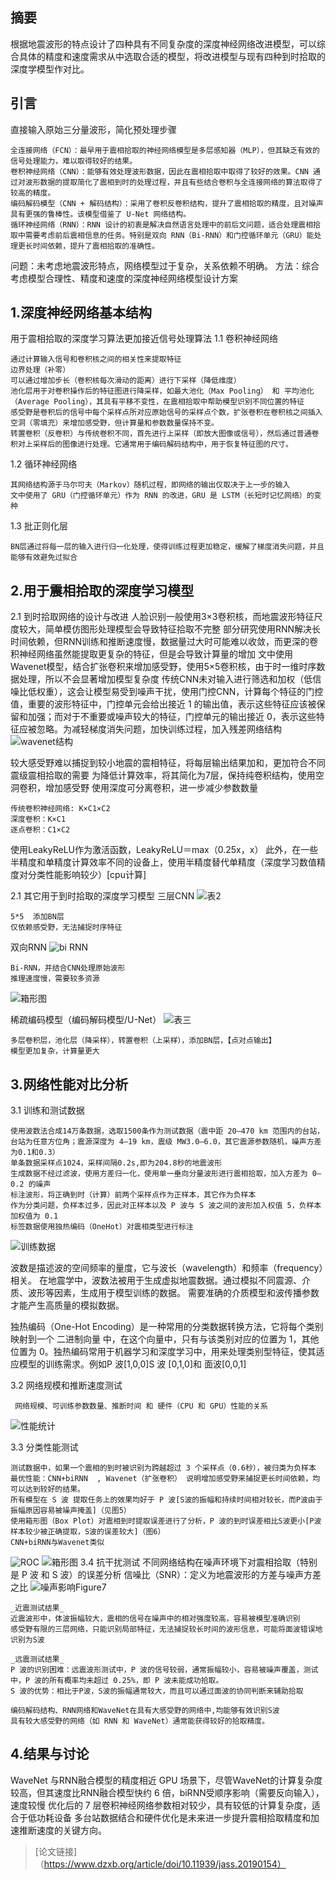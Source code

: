 ## 摘要
  根据地震波形的特点设计了四种具有不同复杂度的深度神经网络改进模型，可以综合具体的精度和速度需求从中选取合适的模型，将改进模型与现有四种到时拾取的深度学模型作对比。

## 引言
  直接输入原始三分量波形，简化预处理步骤
```
全连接网络（FCN）：最早用于震相拾取的神经网络模型是多层感知器（MLP），但其缺乏有效的信号处理能力，难以取得较好的结果。
卷积神经网络（CNN）：能够有效处理波形数据，因此在震相拾取中取得了较好的效果。CNN 通过对波形数据的提取简化了震相到时的处理过程，并且有些结合卷积与全连接网络的算法取得了较高的精度。
编码解码模型（CNN + 解码结构）：采用了卷积反卷积结构，提升了震相拾取的精度，且对噪声具有更强的鲁棒性。该模型借鉴了 U-Net 网络结构。
循环神经网络（RNN）：RNN 设计的初衷是解决自然语言处理中的前后文问题，适合处理震相拾取中需要考虑前后震相信息的任务。特别是双向 RNN（Bi-RNN）和门控循环单元（GRU）能处理更长时间依赖，提升了震相拾取的准确性。
```
问题：未考虑地震波形特点，网络模型过于复杂，关系依赖不明确。
方法：综合考虑模型合理性、精度和速度的深度神经网络模型设计方案

## 1.深度神经网络基本结构
  用于震相拾取的深度学习算法更加接近信号处理算法
1.1  卷积神经网络
```
通过计算输入信号和卷积核之间的相关性来提取特征
边界处理（补零）
可以通过增加步长（卷积核每次滑动的距离）进行下采样（降低维度）
池化层用于对卷积操作后的特征图进行降采样，如最大池化（Max Pooling） 和 平均池化（Average Pooling），其具有平移不变性，在震相拾取中帮助模型识别不同位置的特征
感受野是卷积后的信号中每个采样点所对应原始信号的采样点个数，扩张卷积在卷积核之间插入空洞（零填充）来增加感受野，但计算量和参数数量保持不变。
转置卷积（反卷积）与传统卷积不同，首先进行上采样（即放大图像或信号），然后通过普通卷积对上采样后的图像进行处理。它通常用于编码解码结构中，用于恢复特征图的尺寸。
```
1.2 循环神经网络
```
其网络结构源于马尔可夫（Markov）随机过程，即网络的输出仅取决于上一步的输入
文中使用了 GRU（门控循环单元）作为 RNN 的改进，GRU 是 LSTM（长短时记忆网络）的变种
```
1.3 批正则化层
```
BN层通过将每一层的输入进行归一化处理，使得训练过程更加稳定，缓解了梯度消失问题，并且能够有效避免过拟合
```
## 2.用于震相拾取的深度学习模型
2.1 到时拾取网络的设计与改进
  人脸识别一般使用3×3卷积核，而地震波形特征尺度较大，简单模仿图形处理模型会导致特征拾取不完整
  部分研究使用RNN解决长时间依赖，但RNN训练和推断速度慢，数据量过大时可能难以收敛，而更深的卷积神经网络虽然能提取更复杂的特征，但是会导致计算量的增加
   文中使用Wavenet模型，结合扩张卷积来增加感受野，使用5×5卷积核，由于时一维时序数据处理，所以不会显著增加模型复杂度
  传统CNN未对输入进行筛选和加权（低信噪比低权重），这会让模型易受到噪声干扰，使用门控CNN，计算每个特征的门控值，重要的波形特征中，门控单元会给出接近 1 的输出值，表示这些特征应该被保留和加强；而对于不重要或噪声较大的特征，门控单元的输出接近 0，表示这些特征应被忽略。为减轻梯度消失问题，加快训练过程，加入残差网络结构  
![wavenet结构](https://github.com/user-attachments/assets/8970c417-4ba2-4291-8af0-59b855af61a6)

较大感受野难以捕捉到较小地震的震相特征，将每层输出结果加和，更加符合不同震级震相拾取的需要
为降低计算效率，将其简化为7层，保持纯卷积结构，使用空洞卷积，增加感受野
使用深度可分离卷积，进一步减少参数数量
```
传统卷积神经网络: K×C1×C2
深度卷积：K×C1
逐点卷积：C1×C2
```
使用LeakyReLU作为激活函数，LeakyReLU＝max（0.25x，x）
此外，在一些半精度和单精度计算效率不同的设备上，使用半精度替代单精度（深度学习数值精度对分类性能影响较少）[cpu计算]

2.1 其它用于到时拾取的深度学习模型
  三层CNN
![表2](https://github.com/user-attachments/assets/e001c45a-7f38-41be-b409-e32b6d4c0a97)
```
5*5  添加BN层
仅依赖感受野，无法捕捉时序特征
```
双向RNN
![bi RNN](https://github.com/user-attachments/assets/ab286080-584c-4a2f-bad7-be8d8c0ac6fe)

```
Bi-RNN，并结合CNN处理原始波形
推理速度慢，需要较多资源
```
![箱形图](https://github.com/user-attachments/assets/9869a044-1f9b-4ca4-870b-6b6fc64ead49)

稀疏编码模型（编码解码模型/U-Net）
![表三](https://github.com/user-attachments/assets/303cb0a4-4477-45b3-b60d-9296adf442f7)

```
多层卷积层，池化层（降采样），转置卷积（上采样），添加BN层，【点对点输出】
模型更加复杂，计算量更大
```
## 3.网络性能对比分析
3.1 训练和测试数据
```
使用波数法合成14万条数据，选取1500条作为测试数据（震中距 20—470 km 范围内的台站，台站为任意方位角；震源深度为 4—19 km，震级 MW3.0—6.0，其它震源参数随机，噪声方差为0.1和0.3）
单条数据采样点1024，采样间隔0.2s,即为204.8秒的地震波形
生成数据不经过滤波，使用方差归一化，使用单一垂向分量波形进行震相拾取，加入方差为 0—0.2 的噪声
标注波形，将正确到时（计算）前两个采样点作为正样本，其它作为负样本
作为分类问题，负样本过多，因此对正样本以及 P 波与 S 波之间的波形加入权值 5，负样本加权值为 0.1
标签数据使用独热编码（OneHot）对震相类型进行标注
```
![训练数据](https://github.com/user-attachments/assets/2a163126-1125-489e-83f1-eebc8f35b644)

波数是描述波的空间频率的量度，它与波长（wavelength）和频率（frequency）相关。
在地震学中，波数法被用于生成虚拟地震数据。通过模拟不同震源、介质、波形等因素，生成用于模型训练的数据。
需要准确的介质模型和波传播参数才能产生高质量的模拟数据。

独热编码（One-Hot Encoding）是一种常用的分类数据转换方法，它将每个类别映射到一个 二进制向量 中，在这个向量中，只有与该类别对应的位置为 1，其他位置为 0。独热编码常用于机器学习和深度学习中，用来处理类别型特征，使其适应模型的训练需求。例如P 波[1,0,0]S 波 [0,1,0]和 面波[0,0,1]

3.2 网络规模和推断速度测试
```
 网络规模、可训练参数数量、推断时间 和 硬件（CPU 和 GPU）性能的关系
```
![性能统计](https://github.com/user-attachments/assets/12c9e443-0caa-4b3c-aceb-d96a162e4805)

3.3 分类性能测试
```
测试数据中，如果一个震相的到时被识别为跨越超过 3 个采样点（0.6秒），被归类为负样本
最优性能：CNN+biRNN  , Wavenet（扩张卷积） 说明增加感受野来捕捉更长时间依赖，均可以达到较好的结果。
所有模型在 S 波 提取任务上的效果均好于 P 波[S波的振幅和持续时间相对较长，而P波由于振幅原因容易被噪声掩盖]（见图5）
使用箱形图（Box Plot）对震相到时提取误差进行了分析，P 波的到时误差相比S波更小[P波样本较少被正确提取，S波的误差较大]（图6）
CNN+biRNN与Wavenet类似
```
![ROC](https://github.com/user-attachments/assets/48bc2bc3-1a2a-4f32-ab75-4cb225e2a76e)
![箱形图](https://github.com/user-attachments/assets/9d16f424-74c5-455a-84b5-b75fe0843049)
3.4 抗干扰测试
不同网络结构在噪声环境下对震相拾取（特别是 P 波 和 S 波）的误差分析
信噪比（SNR）：定义为地震波形的方差与噪声方差之比
![噪声影响Figure7](https://github.com/user-attachments/assets/e8c682b0-d998-4f7a-ba68-600b3a710b87)
```
_近震测试结果_
近震波形中，体波振幅较大，震相的信号在噪声中的相对强度较高，容易被模型准确识别
感受野有限的三层网络，只能识别局部特征，无法捕捉较长时间的波形信息，可能将面波错误地识别为S波
```
```
_远震测试结果_
P 波的识别困难：远震波形测试中，P 波的信号较弱，通常振幅较小，容易被噪声覆盖，测试中，P 波的所有概率均未超过 0.25%，即 P 波未能成功拾取。
S 波的优势：相比于P波，S波的振幅通常较大，而且可以通过面波的协同判断来辅助拾取
```
```
编码解码结构、RNN网络和WaveNet在具有大感受野的网络中,均能够有效识别S波
具有较大感受野的网络（如 RNN 和 WaveNet）通常能获得较好的拾取精度。
```
## 4.结果与讨论
WaveNet 与RNN融合模型的精度相近
GPU 场景下，尽管WaveNet的计算复杂度较高，但其速度比RNN融合模型快约 6 倍，biRNN受顺序影响（需要反向输入），速度较慢
优化后的 7 层卷积神经网络参数相对较少，具有较低的计算复杂度，适合于低功耗设备
多台站数据结合和硬件优化是未来进一步提升震相拾取精度和加速推断速度的关键方向。

> [论文链接]（https://www.dzxb.org/article/doi/10.11939/jass.20190154）